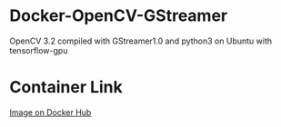 # Docker-OpenCV-GStreamer

OpenCV 3.2 compiled with GStreamer1.0 and python3 on Ubuntu with tensorflow-gpu

# Container Link
[Image on Docker Hub](https://hub.docker.com/r/sainarasimhav/tensorflow-opencv-gst)
